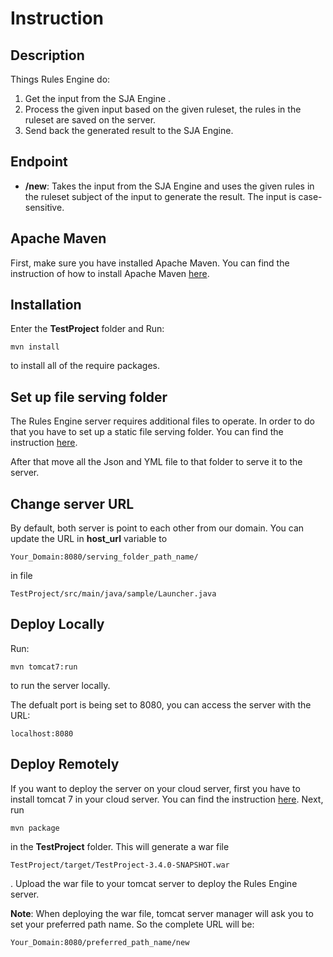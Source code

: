 # Instruction

## Description

Things Rules Engine do:

1. Get the input from the SJA Engine .
2. Process the given input based on the given ruleset, the rules in the ruleset are saved on the server.
3. Send back the generated result to the SJA Engine.

## Endpoint

- **/new**: Takes the input from the SJA Engine and uses the given rules in the ruleset subject of the input to generate the result. The input is case-sensitive.

## Apache Maven

First, make sure you have installed Apache Maven. You can find the instruction of how to install Apache Maven [here](http://maven.apache.org/install.html).

## Installation

Enter the **TestProject** folder and Run:

```
mvn install
```

to install all of the require packages.

## Set up file serving folder

The Rules Engine server requires additional files to operate. In order to do that you have to set up a static file serving folder. You can find the instruction [here](https://www.moreofless.co.uk/static-content-web-pages-images-tomcat-outside-war/).

After that move all the Json and YML file to that folder to serve it to the server.

## Change server URL

By default, both server is point to each other from our domain. You can update the URL in **host_url** variable to

```
Your_Domain:8080/serving_folder_path_name/
```

in file

```
TestProject/src/main/java/sample/Launcher.java
```

## Deploy Locally

Run:

```
mvn tomcat7:run
```

to run the server locally.

The defualt port is being set to 8080, you can access the server with the URL:

```
localhost:8080
```

## Deploy Remotely

If you want to deploy the server on your cloud server, first you have to install tomcat 7 in your cloud server. You can find the instruction [here](https://tecadmin.net/steps-to-install-tomcat-server-on-centos-rhel/).
Next, run

```
mvn package
```

in the **TestProject** folder. This will generate a war file

```
TestProject/target/TestProject-3.4.0-SNAPSHOT.war
```

. Upload the war file to your tomcat server to deploy the Rules Engine server.

**Note**: When deploying the war file, tomcat server manager will ask you to set your preferred path name. So the complete URL will be:

```
Your_Domain:8080/preferred_path_name/new
```
